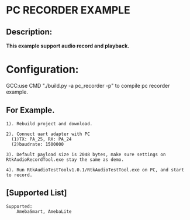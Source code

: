 # PC RECORDER EXAMPLE

## Description:
**This example support audio record and playback.**

# Configuration:
GCC:use CMD "./build.py -a pc_recorder -p" to compile pc recorder example.

## For Example.
	1). Rebuild project and download.

	2). Connect uart adapter with PC
	  (1)TX: PA_25, RX: PA_24
	  (2)baudrate: 1500000

	3). Default payload size is 2048 bytes, make sure settings on RtkAudioRecordTool.exe stay the same as demo.

	4). Run RtkAudioTestToolv1.0.1/RtkAudioTestTool.exe on PC, and start to record.


## [Supported List]
	Supported:
		AmebaSmart, AmebaLite
